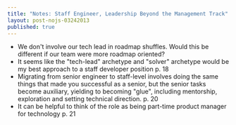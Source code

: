 ```yaml
---
title: "Notes: Staff Engineer, Leadership Beyond the Management Track"
layout: post-nojs-03242013
published: true
---
```


- We don't involve our tech lead in roadmap shuffles. Would this be
  different if our team were more roadmap oriented?
- It seems like the "tech-lead" archetype and "solver" archetype would
  be my best approach to a staff developer position p. 18
- Migrating from senior engineer to staff-level involves doing the
  same things that made you successful as a senior, but the senior
  tasks become auxiliary, yielding to becoming "glue", including
  mentorship, exploration and setting technical direction. p. 20
- It can be helpful to think of the role as being part-time product
  manager for technology p. 21
